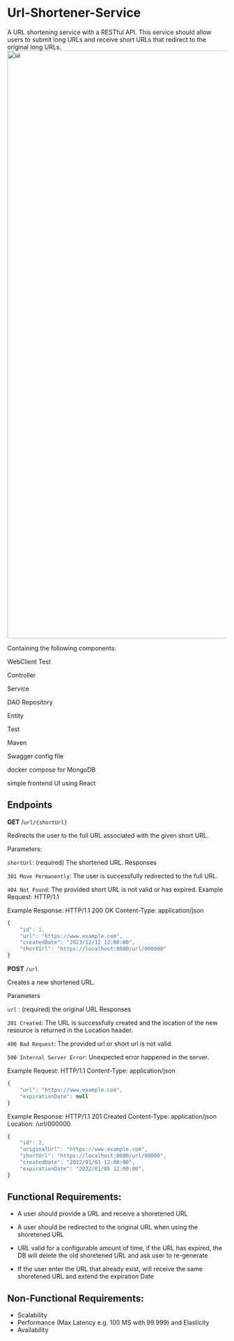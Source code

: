 # Url-Shortener-Service
A URL shortening service with a RESTful API. This service should allow users to submit long URLs and receive short URLs that redirect to the original long URLs.
<img width="1349" alt="ui" src="https://github.com/AdrianaChuu/Url-Shortener-Service/assets/134931782/938a7d4a-804a-47f7-8953-2007ce827a0c">

Containing the following components:

WebClient Test

Controller

Service

DAO Repository

Entity

Test 

Maven

Swagger config file

docker compose for MongoDB

simple frontend UI using React

## Endpoints

**GET** /`url/{shortUrl}`

Redirects the user to the full URL associated with the given short URL.

Parameters: 

`shortUrl`: (required) The shortened URL.
Responses

`301 Move Permanently`: The user is successfully redirected to the full URL.

`404 Not Found`: The provided short URL is not valid or has expired.
Example Request: HTTP/1.1

Example Response: HTTP/1.1 200 OK Content-Type: application/json
```javascript      
{
    "id": 1,
    "url": "https://www.example.com",
    "createdDate": "2023/12/12 12:00:00",
    "shortUrl": "https://localhost:8080/url/000000"
}
```

**POST** `/url`

Creates a new shortened URL.

Parameters

`url` : (required) the original URL
Responses

`201 Created`: The URL is successfully created and the location of the new resource is returned in the Location header.

`400 Bad Request`: The provided url or short url is not valid.

`500 Internal Server Error`: Unexpected error happened in the server.

Example Request: HTTP/1.1 Content-Type: application/json

```javascript
{
    "url": "https://www.example.com",
    "expirationDate": null
}
```
Example Response: HTTP/1.1 201 Created Content-Type: application/json Location: /url/000000
```javascript
{
    "id": 2,
    "originalUrl": "https://www.example.com",
    "shortUrl": "https://localhost:8080/url/00000",
    "createdDate": "2022/01/01 12:00:00",
    "expirationDate": "2022/01/05 12:00:00",
}
```

## Functional Requirements:

- A user should provide a URL and receive a shoretened URL

- A user should be redirected to the original URL when using the shoretened URL

- URL valid for a configurable amount of time, if the URL has expired, the DB will delete the old shoretened URL and ask user to re-generate

- If the user enter the URL that already exist, will receive the same shoretened URL and extend the expiration Date

## Non-Functional Requirements:

- Scalability
- Performance (Max Latency e.g. 100 MS with 99.999) and Elasticity
- Availability

